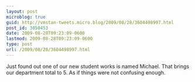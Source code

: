 ```yaml
---
layout: post
microblog: true
guid: http://vmstan-tweets.micro.blog/2009/08/28/3604498997.html
post_id: 3050453
date: 2009-08-28T09:23:09-0600
lastmod: 2009-08-28T09:23:09-0600
type: post
url: /2009/08/28/3604498997.html
---
```

Just found out one of our new student works is named Michael. That brings our department total to 5. As if things were not confusing enough.
